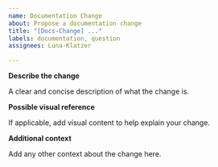```yaml
---
name: Documentation Change
about: Propose a documentation change
title: "[Docs-Change] ..."
labels: documentation, question
assignees: Luna-Klatzer

---
```


<!---
Note that any issue that does not follow this style, or does not contain the info filled out, will NOT be checked. It should contain every information the first time posting. 

Asking for info takes time that is unnecessarily wasted if it's not correctly posted here!
-->

**Describe the change**

A clear and concise description of what the change is.

**Possible visual reference**

If applicable, add visual content to help explain your change.

**Additional context**

Add any other context about the change here. 
